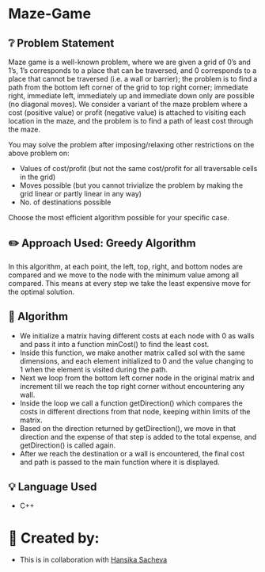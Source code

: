 # Maze-Game

## :grey_question: Problem Statement

Maze game is a well-known problem, where we are given a grid of 0’s and 1’s, 1’s corresponds to a place that can be traversed, and 0 corresponds to a place that cannot be traversed (i.e. a wall or barrier); the problem is to find a path from the bottom left corner of the grid to top right corner; immediate right, immediate left, immediately up and immediate down only are possible (no diagonal moves). We consider a variant of the maze problem where a cost (positive value) or profit (negative value) is attached to visiting each location in the maze, and the problem is to find a path of least cost through the maze.

You may solve the problem after imposing/relaxing other restrictions on the above problem on:
- Values of cost/profit (but not the same cost/profit for all traversable cells in the grid)  
- Moves possible (but you cannot trivialize the problem by making the grid linear or partly linear in any way)  
- No. of destinations possible

Choose the most efficient algorithm possible for your specific case.

## ✏️ Approach Used: Greedy Algorithm

In this algorithm, at each point, the left, top, right, and bottom nodes are compared and we move to the node with the minimum value among all compared. This means at every step we take the least expensive move for the optimal solution.

## 🚧 Algorithm 

- We initialize a matrix having different costs at each node with 0 as walls and pass it into a function minCost() to find the least cost.
- Inside this function, we make another matrix called sol with the same dimensions, and each element initialized to 0 and the value changing to 1 when the element is visited during the path.
- Next we loop from the bottom left corner node in the original matrix and increment till we reach the top right corner without encountering any wall.
- Inside the loop we call a function getDirection() which compares the costs in different directions from that node, keeping within limits of the matrix.
- Based on the direction returned by getDirection(), we move in that direction and the expense of that step is added to the total expense, and getDirection() is called again.
- After we reach the destination or a wall is encountered, the final cost and path is passed to the main function where it is displayed.

## :bulb: Language Used
- C++

# 👻 Created by:
- This is in collaboration with [Hansika Sacheva](https://github.com/HansikaSachdeva) 
